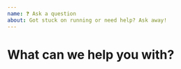 ```yaml
---
name: ❓ Ask a question
about: Got stuck on running or need help? Ask away!
---
```


# What can we help you with?

